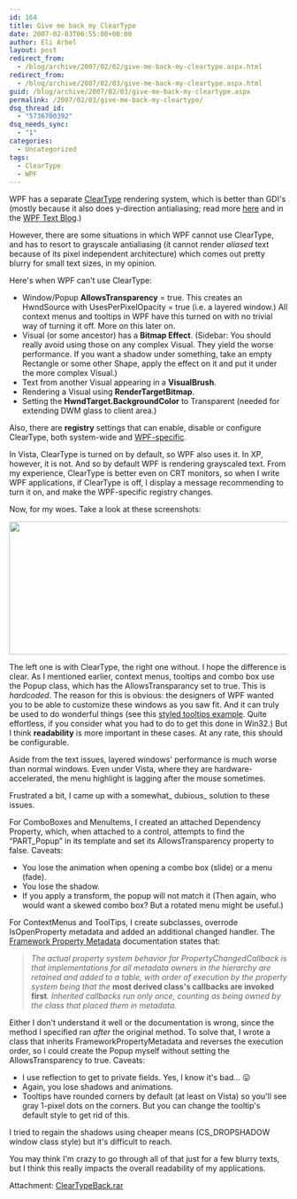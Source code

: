 ```yaml
---
id: 164
title: Give me back my ClearType
date: 2007-02-03T06:55:00+00:00
author: Eli Arbel
layout: post
redirect_from:
  - /blog/archive/2007/02/02/give-me-back-my-cleartype.aspx.html
redirect_from:
  - /blog/archive/2007/02/03/give-me-back-my-cleartype.aspx.html
guid: /blog/archive/2007/02/03/give-me-back-my-cleartype.aspx
permalink: /2007/02/03/give-me-back-my-cleartype/
dsq_thread_id:
  - "5736700392"
dsq_needs_sync:
  - "1"
categories:
  - Uncategorized
tags:
  - ClearType
  - WPF
---
```

WPF has a separate [ClearType](http://www.microsoft.com/typography/cleartypeinfo.mspx) rendering system, which is better than GDI's (mostly because it also does y-direction antialiasing; read more [here](http://msdn2.microsoft.com/en-us/library/ms749295.aspx)&nbsp;and in the [WPF Text Blog](http://blogs.msdn.com/text/).)

<!--more-->

However, there are some situations in which WPF cannot use ClearType, and has to resort to grayscale antialiasing (it cannot render _aliased_ text because of its pixel independent architecture) which comes out pretty blurry for small text sizes, in my opinion.

Here's when WPF can't use ClearType:

  * Window/Popup **AllowsTransparency** = true. This creates an HwndSource with UsesPerPixelOpacity = true (i.e. a layered window.) All context menus and tooltips in WPF have this turned on with no trivial way of turning it off. More on this later on. 
  * Visual (or some ancestor) has a **Bitmap Effect**. (Sidebar: You should really&nbsp;avoid&nbsp;using those on any complex Visual. They yield&nbsp;the worse performance. If you want a shadow under something, take an empty Rectangle or some other Shape, apply the effect on it and put it under the more complex Visual.) 
  * Text&nbsp;from another Visual&nbsp;appearing in&nbsp;a **VisualBrush**. 
  * Rendering a Visual using **RenderTargetBitmap**.
  * Setting the **HwndTarget.BackgroundColor** to Transparent (needed for extending DWM glass to client area.)

Also, there are **registry** settings that can enable, disable or configure ClearType, both system-wide&nbsp;and [WPF-specific](http://msdn2.microsoft.com/en-us/library/ms749295.aspx).

In Vista, ClearType is turned on by default, so WPF also uses it. In XP, however, it is not. And so by default WPF is rendering grayscaled text. From my experience, ClearType is better even on CRT monitors, so when I write WPF applications, if ClearType is off, I display a message recommending to turn it on, and make the WPF-specific registry changes.

Now, for my woes. Take a look at these screenshots:

<img style="width: 570px; height: 240px;" src="https://arbel.net/attachments/Images/1024.ClearType.png" />

  
The left one is with ClearType, the right&nbsp;one without.&nbsp;I hope the difference is clear. As I mentioned earlier, context menus, tooltips&nbsp;and combo box use the Popup class, which has the AllowsTransparancy set to true. This is _hardcoded_. The reason for this is obvious: the designers of WPF wanted you to be able to customize these windows as you saw fit. And it can truly be used to do wonderful things (see this [styled tooltips example](http://blois.us/blog/2006/09/styled-tooltips-it-took-me-while-to.html). Quite effortless, if you consider what you had to do to get this done in Win32.) But I think **readability** is more important&nbsp;in these cases. At any rate, this should be configurable.

Aside from the text issues, layered windows' performance is much worse than normal windows. Even under Vista, where they are hardware-accelerated, the menu highlight is lagging after the mouse sometimes.

Frustrated a bit, I came up with a somewhat_&nbsp;dubious_ solution to these issues.

For ComboBoxes and MenuItems, I created an attached Dependency Property, which, when attached to a control, attempts to find the &#8220;PART_Popup&#8221; in its template and set its AllowsTransparency property to false. Caveats:

  * You lose the animation when opening a combo box (slide) or a menu (fade). 
  * You lose the shadow. 
  * If you apply a transform, the popup will not match it (Then again, who would want a skewed combo box? But a rotated menu might be useful.)

For ContextMenus and ToolTips, I create subclasses, overrode IsOpenProperty metadata and added an additional changed handler. The [Framework Property Metadata](http://msdn2.microsoft.com/en-us/library/ms751554.aspx)&nbsp;documentation states that:

> _The actual property system behavior for PropertyChangedCallback is that implementations for all metadata owners in the hierarchy are retained and added to a table, with order of execution by the property system being that the_ **most derived class's callbacks are invoked first**_. Inherited callbacks run only once, counting as being owned by the class that placed them in metadata._

Either I don't understand it well or the documentation is wrong, since the method I specified ran _after_ the original method. To solve that,&nbsp;I wrote a class that inherits FrameworkPropertyMetadata and reverses the execution order, so I could create the Popup myself without setting the AllowsTransparency to true. Caveats:

  * I use reflection to get to private fields. Yes, I know it's bad&#8230; 😛 
  * Again, you lose shadows and animations. 
  * Tooltips have rounded corners by default (at least on Vista) so you'll see gray 1-pixel dots on the corners. But you can change the tooltip's default style to get rid of this.

I tried to regain the shadows using cheaper means (CS_DROPSHADOW window class style) but it's difficult to reach.

You may think I'm crazy to go through all of that just for a few blurry texts, but I think this really impacts the overall readability of my applications.

Attachment: [ClearTypeBack.rar](https://arbel.net/attachments/ClearTypeBack.rar)